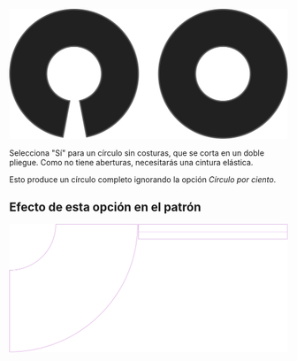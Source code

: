 ![Círculo completo sin costura](seamlessfullcircle.svg)

Selecciona "Sí" para un círculo sin costuras, que se corta en un doble pliegue. Como no tiene aberturas, necesitarás una cintura elástica.

<Note>

Esto produce un círculo completo ignorando la opción *Círculo por ciento*.

</Note>

## Efecto de esta opción en el patrón

![Esta imagen muestra el efecto de esta opción superponiendo varias variantes que tienen un valor diferente para esta opción](sandy_seamlessfullcircle_sample.svg "Efecto de esta opción en el patrón")
